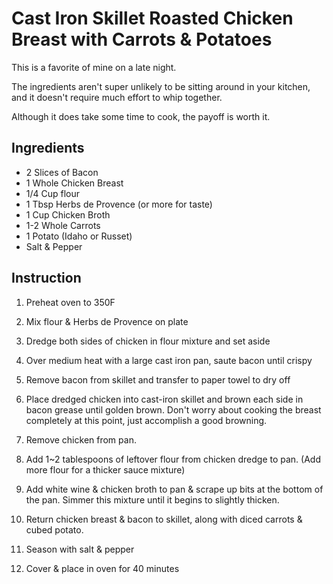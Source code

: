 # Cast Iron Skillet Roasted Chicken Breast with Carrots & Potatoes

This is a favorite of mine on a late night.

The ingredients aren't super unlikely to be sitting around in your kitchen, and it doesn't require much effort to whip together.

Although it does take some time to cook, the payoff is worth it.

## Ingredients

- 2 Slices of Bacon
- 1 Whole Chicken Breast
- 1/4 Cup flour
- 1 Tbsp Herbs de Provence (or more for taste)
- 1 Cup Chicken Broth
- 1-2 Whole Carrots
- 1 Potato (Idaho or Russet)
- Salt & Pepper

## Instruction

1. Preheat oven to 350F

2. Mix flour & Herbs de Provence on plate

3. Dredge both sides of chicken in flour mixture and set aside

4. Over medium heat with a large cast iron pan, saute bacon until crispy

5. Remove bacon from skillet and transfer to paper towel to dry off

6. Place dredged chicken into cast-iron skillet and brown each side in bacon grease until golden brown.
   Don't worry about cooking the breast completely at this point, just accomplish a good browning.

7. Remove chicken from pan.

8. Add 1~2 tablespoons of leftover flour from chicken dredge to pan.
   (Add more flour for a thicker sauce mixture)

9. Add white wine & chicken broth to pan & scrape up bits at the bottom of the pan.
   Simmer this mixture until it begins to slightly thicken.

10. Return chicken breast & bacon to skillet, along with diced carrots & cubed potato.

11. Season with salt & pepper

12. Cover & place in oven for 40 minutes
